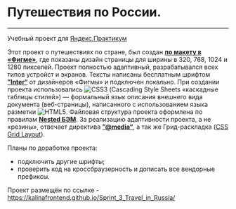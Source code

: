 # Путешествия по России.
------

Учебный проект для [Яндекс.Практикум](https://practicum.yandex.ru/ "Сайт Яндекс.Практикум")

  Этот проект о путешествиях по стране, был создан [**по макету в «Фигме»**](https://www.figma.com/file/5S2WSbEFL6awjVWJ0NWL8Q/Sprint-3_-Russia-_-desktop-mobile?node-id=28503%3A0), где показаны дизайн страницы для ширины в 320, 768, 1024 и 1280 пикселей.
  Проект полностью адаптивный, разрабатывался всех типов устройст и экранов. Тексты написаны бесплатным шрифтом  [**”Inter“**](https://rsms.me/inter/) от дизайнеров «Фигмы» и подключен локально. При создании проекта использовались ![CSS3](https://img.shields.io/badge/css3-%231572B6.svg?style=for-the-badge&logo=css3&logoColor=white) (Cascading Style Sheets «каскадные таблицы стилей») — формальный язык описания внешнего вида документа (веб-страницы), написанного с использованием языка разметки ![HTML5](https://img.shields.io/badge/html5-%23E34F26.svg?style=for-the-badge&logo=html5&logoColor=white). Файловая структура проекта оформлена по правилам [**Nested БЭМ**](https://ru.bem.info/methodology/filestructure/).  За реализацию адаптивности проекта, а не «резины», отвечает директива [**”@media“**](https://developer.mozilla.org/en-US/docs/Web/CSS/@media), а так же Грид-раскладка ([CSS Grid Layout](https://developer.mozilla.org/ru/docs/Web/CSS/CSS_Grid_Layout/Basic_Concepts_of_Grid_Layout)).

Планы по доработке проекта:
* подключить другие шрифты;
* проверить код на кроссбраузерность и дописать все вендорные префиксы.

Проект размещён по ссылке - https://kalinafrontend.github.io/Sprint_3_Travel_in_Russia/
